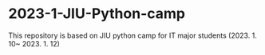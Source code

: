 # 2023-1-JIU-Python-camp
This repository is based on JIU python camp for IT major students (2023. 1. 10~ 2023. 1. 12)
